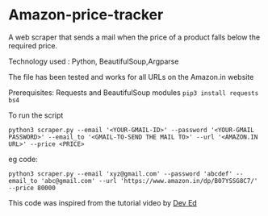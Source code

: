 # Amazon-price-tracker
A web scraper that sends a mail when the price of a product falls below the required price.

Technology used : Python, BeautifulSoup,Argparse

The file has been tested and works for all URLs on the Amazon.in website

Prerequisites: Requests and BeautifulSoup modules
```pip3 install requests bs4```

To run the script

```
python3 scraper.py --email '<YOUR-GMAIL-ID>' --password '<YOUR-GMAIL PASSWORD>' --email_to '<GMAIL-TO-SEND THE MAIL TO>' --url '<AMAZON.IN URL>' --price <PRICE>
```
  
eg code: 

```python3 scraper.py --email 'xyz@gmail.com' --password 'abcdef' --email_to 'abc@gmail.com' --url 'https://www.amazon.in/dp/B07YSSG8C7/' --price 80000```


This code was inspired from the tutorial video by [Dev Ed](https://www.youtube.com/watch?v=Bg9r_yLk7VY)
